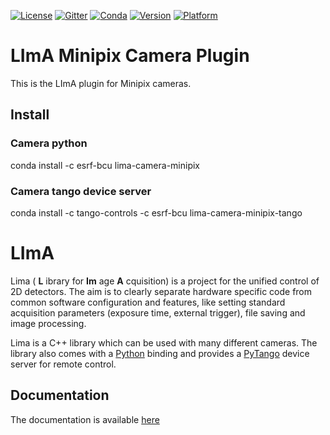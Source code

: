 [![License](https://img.shields.io/github/license/esrf-bliss/lima.svg?style=flat)](https://opensource.org/licenses/GPL-3.0)
[![Gitter](https://img.shields.io/gitter/room/esrf-bliss/lima.svg?style=flat)](https://gitter.im/esrf-bliss/LImA)
[![Conda](https://img.shields.io/conda/dn/esrf-bcu/lima-camera-minipix.svg?style=flat)](https://anaconda.org/esrf-bcu)
[![Version](https://img.shields.io/conda/vn/esrf-bcu/lima-camera-minipix.svg?style=flat)](https://anaconda.org/esrf-bcu)
[![Platform](https://img.shields.io/conda/pn/esrf-bcu/lima-camera-minipix.svg?style=flat)](https://anaconda.org/esrf-bcu)

# LImA Minipix Camera Plugin

This is the LImA plugin for Minipix cameras.

## Install

### Camera python

conda install -c esrf-bcu lima-camera-minipix

### Camera tango device server

conda install -c tango-controls -c esrf-bcu lima-camera-minipix-tango

# LImA

Lima ( **L** ibrary for **Im** age **A** cquisition) is a project for the unified control of 2D detectors. The aim is to clearly separate hardware specific code from common software configuration and features, like setting standard acquisition parameters (exposure time, external trigger), file saving and image processing.

Lima is a C++ library which can be used with many different cameras. The library also comes with a [Python](http://python.org) binding and provides a [PyTango](http://pytango.readthedocs.io/en/stable/) device server for remote control.

## Documentation

The documentation is available [here](https://lima.blissgarden.org)


